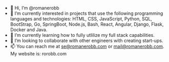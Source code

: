 - 👋 Hi, I’m @romanerobb
- 👀 I’m currently interested in projects that use the following programming languages and technologies: HTML, CSS, JavaScript, Python, SQL, BootStrap, Go, SpringBoot, Node.js, Bash, React, Angular, Django, Flask, Docker and Java.
- 🌱 I’m currently learning how to fully utlilize my full stack capabilities.
- 💞️ I’m looking to collaborate with other engineers with creating start-ups.
- 📫 You can reach me at se@romanerobb.com or mail@romanerobb.com. My website is: rorobb.com
